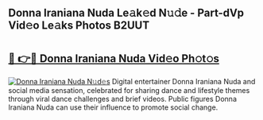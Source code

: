 ## Donna Iraniana Nuda Le𝚊k𝚎d N𝚞𝚍e - Part-dVp Vid𝚎o Le𝚊ks Photos B2UUT

# <h2><a href="http://fbdwvq.evod.top/?m=Donna+Iraniana+Nuda">🔗 👉🔴 Donna Iraniana Nuda Vid𝚎o Ph𝚘t𝚘s</a></h2>

[![Donna Iraniana Nuda N𝚞d𝚎s](https://i.imgur.com/8V9OHl7.gif)](http://fbdwvq.evod.top/?m=Donna+Iraniana+Nuda)
Digital entertainer Donna Iraniana Nuda and social media sensation, celebrated for sharing dance and lifestyle themes through viral dance challenges and brief videos. Public figures Donna Iraniana Nuda can use their influence to promote social change. 
